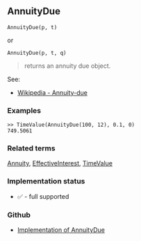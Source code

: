 ## AnnuityDue

```
AnnuityDue(p, t)
```

or 

```
AnnuityDue(p, t, q)
```

> returns an annuity due object.
  

See:
* [Wikipedia - Annuity-due](https://en.wikipedia.org/wiki/Annuity#Annuity-due)
 
### Examples

```
>> TimeValue(AnnuityDue(100, 12), 0.1, 0) 
749.5061
```

### Related terms 
[Annuity](Annuity.md), [EffectiveInterest](EffectiveInterest.md), [TimeValue](TimeValue.md)






### Implementation status

* &#x2705; - full supported

### Github

* [Implementation of AnnuityDue](https://github.com/axkr/symja_android_library/blob/master/symja_android_library/matheclipse-core/src/main/java/org/matheclipse/core/builtin/FinancialFunctions.java#L40) 
